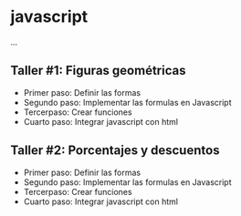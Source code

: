 # javascript

...

## Taller #1: Figuras geométricas

- Primer paso: Definir las formas
- Segundo paso: Implementar las formulas en Javascript
- Tercerpaso: Crear funciones
- Cuarto paso: Integrar javascript con html

## Taller #2: Porcentajes y descuentos

- Primer paso: Definir las formas
- Segundo paso: Implementar las formulas en Javascript
- Tercerpaso: Crear funciones
- Cuarto paso: Integrar javascript con html